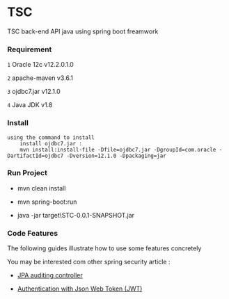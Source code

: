# TSC

TSC back-end API java using spring boot freamwork


### **Requirement**

`1` Oracle 12c v12.2.0.1.0

`2` apache-maven v3.6.1

`3` ojdbc7.jar v12.1.0

`4` Java JDK v1.8

### **Install**

~~~~
using the command to install
    install ojdbc7.jar :
    mvn install:install-file -Dfile=ojdbc7.jar -DgroupId=com.oracle -DartifactId=ojdbc7 -Dversion=12.1.0 -Dpackaging=jar
~~~~

### **Run Project**

* mvn clean install

* mvn spring-boot:run

* java -jar target\STC-0.0.1-SNAPSHOT.jar


### **Code Features**
The following guides illustrate how to use some features concretely

You may be interested com other spring security article :

* [JPA auditing controller](https://springbootdev.com/2018/03/13/spring-data-jpa-auditing-with-createdby-createddate-lastmodifiedby-and-lastmodifieddate/)

* [Authentication with Json Web Token (JWT)](https://medium.com/omarelgabrys-blog/microservices-with-spring-boot-authentication-with-jwt-part-3-fafc9d7187e8)
